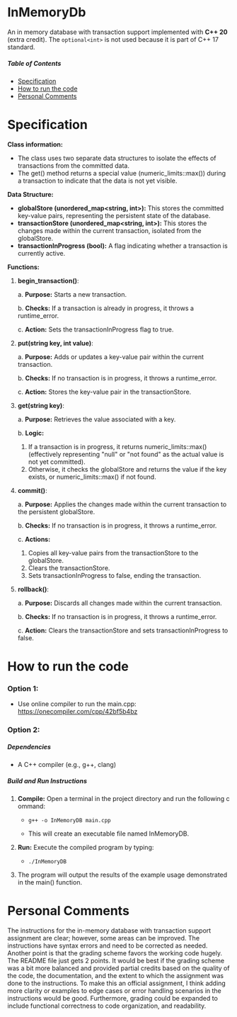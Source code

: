 # InMemoryDb
An in memory database with transaction support implemented with **C++ 20** (extra credit). The `optional<int>` is not used because it is part of C++ 17 standard.

##### Table of Contents
- [Specification](#Specification)  
- [How to run the code](#How-to-run-the-code) 
- [Personal Comments](#Personal-Comments) 

# Specification

**Class information:**
- The class uses two separate data structures to isolate the effects of transactions from the committed data.
- The get() method returns a special value (numeric\_limits<int>::max()) during a transaction to indicate that the data is not yet visible.

**Data Structure:**

-  **globalStore (unordered\_map<string,  int>):** This stores the committed key-value pairs, representing the persistent state of the database.
-  **transactionStore (unordered\_map<string,  int>):** This stores the changes made within the current transaction, isolated from the globalStore.
-  **transactionInProgress (bool):** A flag indicating whether a transaction is currently active.

**Functions:**

1.  **begin\_transaction()**:
   
	a.  **Purpose:** Starts a new transaction.

	b.  **Checks:** If a transaction is already in progress, it throws a runtime\_error.

	c.  **Action:** Sets the transactionInProgress flag to true.


2.  **put(string key, int value)**:
   
	a.  **Purpose:** Adds or updates a key-value pair within the current transaction.

	b.  **Checks:** If no transaction is in progress, it throws a runtime\_error.

	c.  **Action:** Stores the key-value pair in the transactionStore.


3.  **get(string key)**:

	a.  **Purpose:** Retrieves the value associated with a key.

	b.  **Logic:**
	1. If a transaction is in progress, it returns numeric\_limits<int>::max() (effectively 		representing "null" or "not found" as the actual value is not yet committed).
	2. Otherwise, it checks the globalStore and returns the value if the key exists, or numeric\_limits<int>::max() if not found.


4.  **commit()**:
   
    a.  **Purpose:** Applies the changes made within the current transaction to the persistent globalStore.
    
    b.  **Checks:** If no transaction is in progress, it throws a runtime\_error.
    
    c.  **Actions:**
    1. Copies all key-value pairs from the transactionStore to the globalStore.
    2. Clears the transactionStore.
    3. Sets transactionInProgress to false, ending the transaction.


6.  **rollback()**:
   
    a.  **Purpose:** Discards all changes made within the current transaction.
    
    b.  **Checks:** If no transaction is in progress, it throws a runtime\_error.
    
    c.  **Action:** Clears the transactionStore and sets transactionInProgress to false.


# How to run the code

### Option 1:
- Use online compiler to run the main.cpp: https://onecompiler.com/cpp/42bf5b4bz

### Option 2:
##### **Dependencies**
- A C++ compiler (e.g., g++, clang)

##### **Build and Run Instructions**
1. **Compile:** Open a terminal in the project directory and run the following command:

   - `g++ -o InMemoryDB main.cpp`

   - This will create an executable file named InMemoryDB.

2. **Run:** Execute the compiled program by typing:

   - `./InMemoryDB`

3. The program will output the results of the example usage demonstrated in the main() function.

 # Personal Comments

The instructions for the in-memory database with transaction support assignment are clear; however, some areas can be improved. The instructions have syntax errors and need to be corrected as needed. Another point is that the grading scheme favors the working code hugely. The README file just gets 2 points. It would be best if the grading scheme was a bit more balanced and provided partial credits based on the quality of the code, the documentation, and the extent to which the assignment was done to the instructions. To make this an official assignment, I think adding more clarity or examples to edge cases or error handling scenarios in the instructions would be good. Furthermore, grading could be expanded to include functional correctness to code organization, and readability.

